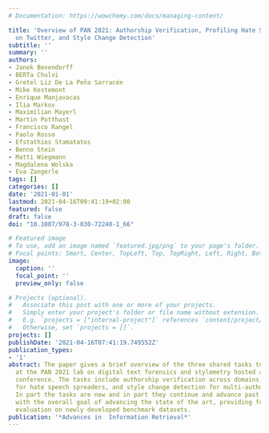 ```yaml
---
# Documentation: https://wowchemy.com/docs/managing-content/

title: 'Overview of PAN 2021: Authorship Verification, Profiling Hate Speech Spreaders
  on Twitter, and Style Change Detection'
subtitle: ''
summary: ''
authors:
- Janek Bevendorff
- BERTa Chulvi
- Gretel Liz De La Peña Sarracén
- Mike Kestemont
- Enrique Manjavacas
- Ilia Markov
- Maximilian Mayerl
- Martin Potthast
- Francisco Rangel
- Paolo Rosso
- Efstathios Stamatatos
- Benno Stein
- Matti Wiegmann
- Magdalena Wolska
- Eva Zangerle
tags: []
categories: []
date: '2021-01-01'
lastmod: 2021-04-16T09:41:19+02:00
featured: false
draft: false
doi: "10.1007/978-3-030-72240-1_66"

# Featured image
# To use, add an image named `featured.jpg/png` to your page's folder.
# Focal points: Smart, Center, TopLeft, Top, TopRight, Left, Right, BottomLeft, Bottom, BottomRight.
image:
  caption: ''
  focal_point: ''
  preview_only: false

# Projects (optional).
#   Associate this post with one or more of your projects.
#   Simply enter your project's folder or file name without extension.
#   E.g. `projects = ["internal-project"]` references `content/project/deep-learning/index.md`.
#   Otherwise, set `projects = []`.
projects: []
publishDate: '2021-04-16T07:41:19.749552Z'
publication_types:
- '1'
abstract: The paper gives a brief overview of the three shared tasks to be organized
  at the PAN 2021 lab on digital text forensics and stylometry hosted at the CLEF
  conference. The tasks include authorship verification across domains, author profiling
  for hate speech spreaders, and style change detection for multi-author documents.
  In part the tasks are new and in part they continue and advance past shared tasks,
  with the overall goal of advancing the state of the art, providing for an objective
  evaluation on newly developed benchmark datasets.
publication: '*Advances in  Information Retrieval*'
---
```

